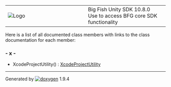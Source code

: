 <table>
<colgroup>
<col style="width: 50%" />
<col style="width: 50%" />
</colgroup>
<tbody>
<tr class="odd">
<td><img src="Icon-100.png" alt="Logo" /></td>
<td><div id="projectname">
Big Fish Unity SDK<span id="projectnumber"> 10.8.0</span>
</div>
<div id="projectbrief">
Use to access BFG core SDK functionality
</div></td>
</tr>
</tbody>
</table>

Here is a list of all documented class members with links to the class
documentation for each member:

### \- x -

  - XcodeProjectUtility() : [XcodeProjectUtility](class_xcode_project_utility.html#a308936d19639a2cc71529a6676fbcf01)

-----

Generated
by [![doxygen](doxygen.svg)](https://www.doxygen.org/index.html) 1.9.4

